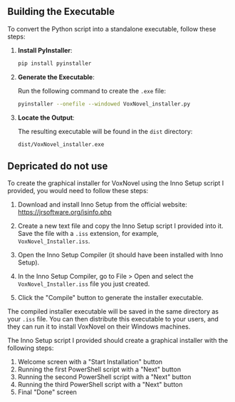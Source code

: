 ## Building the Executable

To convert the Python script into a standalone executable, follow these steps:

1. **Install PyInstaller**:

   ```bash
   pip install pyinstaller
   ```

2. **Generate the Executable**:

   Run the following command to create the `.exe` file:

   ```bash
   pyinstaller --onefile --windowed VoxNovel_installer.py
   ```

3. **Locate the Output**:

   The resulting executable will be found in the `dist` directory:

   ```
   dist/VoxNovel_installer.exe
   ```












## Depricated do not use
To create the graphical installer for VoxNovel using the Inno Setup script I provided, you would need to follow these steps:

1. Download and install Inno Setup from the official website: https://jrsoftware.org/isinfo.php

2. Create a new text file and copy the Inno Setup script I provided into it. Save the file with a `.iss` extension, for example, `VoxNovel_Installer.iss`.

3. Open the Inno Setup Compiler (it should have been installed with Inno Setup).

4. In the Inno Setup Compiler, go to File > Open and select the `VoxNovel_Installer.iss` file you just created.

5. Click the "Compile" button to generate the installer executable.

The compiled installer executable will be saved in the same directory as your `.iss` file. You can then distribute this executable to your users, and they can run it to install VoxNovel on their Windows machines.

The Inno Setup script I provided should create a graphical installer with the following steps:

1. Welcome screen with a "Start Installation" button
2. Running the first PowerShell script with a "Next" button
3. Running the second PowerShell script with a "Next" button
4. Running the third PowerShell script with a "Next" button
5. Final "Done" screen
